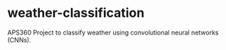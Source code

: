 # weather-classification
APS360 Project to classify weather using convolutional neural networks (CNNs).
